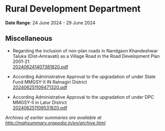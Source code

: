# Rural Development Department

**Date Range**: 24 June 2024 - 29 June 2024


## Miscellaneous
- Regarding the inclusion of non-plan roads in Nandgaon Khandeshwar Taluka (Dist-Amravati)  as a Village Road in the Road Development Plan 2001-21.\
  [202406241407381820.pdf](https://gr.maharashtra.gov.in/Site/Upload/Government%20Resolutions/English/202406241407381820.pdf)

- According Administrative Approval to the upgradation of under  State Fund MMGSY-II IN Ratnagiri District\
  [202406251109471320.pdf](https://gr.maharashtra.gov.in/Site/Upload/Government%20Resolutions/English/202406251109471320.pdf)

- According Administrative Approval to the upgradation of under  DPC MMGSY-II in Latur District\
  [202406251109531820.pdf](https://gr.maharashtra.gov.in/Site/Upload/Government%20Resolutions/English/202406251109531820.pdf)


*Archives of earlier summaries are available at http://mahsummary.orgpedia.in/en/archive.html*